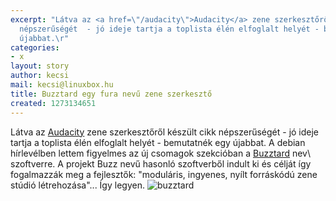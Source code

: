 ```yaml
---
excerpt: "Látva az <a href=\"/audacity\">Audacity</a> zene szerkesztőről készült  cikk
  népszerűségét  - jó ideje tartja a toplista élén elfoglalt helyét - bemutatnék egy
  újabbat.\r"
categories:
- x
layout: story
author: kecsi
mail: kecsi@linuxbox.hu
title: Buzztard egy fura nevű zene szerkesztő
created: 1273134651
---
```

Látva az <a href="/audacity">Audacity</a> zene szerkesztőről készült  cikk népszerűségét  - jó ideje tartja a toplista élén elfoglalt helyét - bemutatnék egy újabbat.
A debian hírlevélben lettem figyelmes az új csomagok szekcióban a <a href="http://www.buzztard.org">Buzztard</a> nev\ szoftverre. A projekt Buzz nevű hasonló szoftverből indult ki és célját így fogalmazzák meg a fejlesztők: "moduláris, ingyenes, nyílt forráskódú zene stúdió létrehozása"... Így legyen.
<img src="/sites/default/files/Bt-edit-0.4.0-01.png" alt="buzztard">
